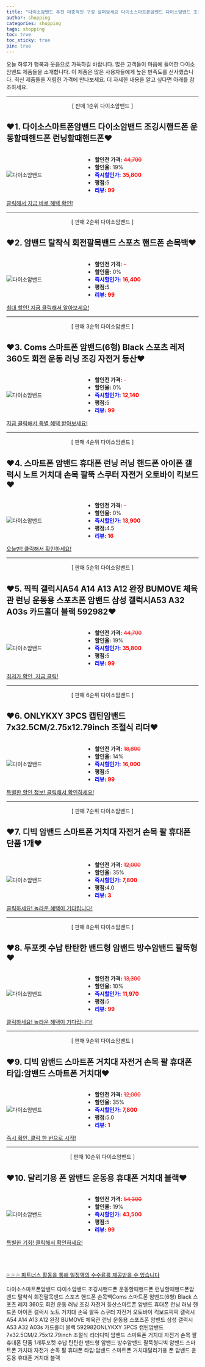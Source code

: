 ```yaml
---
title: "다이소암밴드 추천 대중적인 구성 살펴보세요 다이소스마트폰암밴드 다이소암밴드 조깅시핸드폰 운동할때핸드폰 런닝할때핸드폰"
author: shopping
categories: shopping
tags: shopping
toc: true
toc_sticky: true
pin: true
---
```

오늘 하루가 행복과 웃음으로 가득하길 바랍니다. 많은 고객들이 마음에 들어한 다이소암밴드 제품들을 소개합니다. 이 제품은 많은 사용자들에게 높은 만족도를 선사했습니다. 최신 제품들을 저렴한 가격에 만나보세요. 더 자세한 내용을 알고 싶다면 아래를 참조하세요.

---
<p class="toplist" style="margin: 0 auto; display: block; width: fit-content;">[ 판매 1순위 다이소암밴드 ]</p>

<h2><strong>❤️1. 다이소스마트폰암밴드 다이소암밴드 조깅시핸드폰 운동할때핸드폰 런닝할때핸드폰❤️</strong></h2>

<div style="display: flex; align-items: center;">
    <div style="flex: 0.4;">
        <img src="https://thumbnail6.coupangcdn.com/thumbnails/remote/230x230ex/image/vendor_inventory/6501/1332f8771f134be9fe4664b1708333925c52e3c090ec1b27808ec37b1975.jpg" alt="다이소암밴드" style="max-width: 100%;">
    </div>
    <div style="flex: 0.6; margin-left: 10px;">
        <ul>
            <li><strong>할인전 가격:</strong> <del style="color: red;">44,700</del></li>
            <li><strong>할인율:</strong> 19%</li>
            <li><span style='color:blue'><strong>즉시할인가:</strong></span> <span style='color:red'><strong>35,800</strong></span></li>
            <li><strong>평점:</strong>5</li>
            <li><span style='color:blue'><strong>리뷰:</strong></span> <span style='color:red'><strong>99</strong></span></li>
        </ul>
    </div>
</div>
<div class="center">
    <a href="https://William4Davisa.github.io?lptag=AF9450613&subid=githubio&pageKey=6130201290&traceid=V0-153&itemId=11684062552&vendorItemId=78958423632" class="myButton">
        클릭해서 지금 바로 혜택 확인!
    </a>
</div>


---
<p class="toplist" style="margin: 0 auto; display: block; width: fit-content;">[ 판매 2순위 다이소암밴드 ]</p>

<h2><strong>❤️2. 암밴드 탈착식 회전팔목밴드 스포츠 핸드폰 손목백❤️</strong></h2>

<div style="display: flex; align-items: center;">
    <div style="flex: 0.4;">
        <img src="https://thumbnail8.coupangcdn.com/thumbnails/remote/230x230ex/image/vendor_inventory/ec23/a0a859fe3327157db32737b958cd081a7348c4de35d32c5f71e54f39476a.jpg" alt="다이소암밴드" style="max-width: 100%;">
    </div>
    <div style="flex: 0.6; margin-left: 10px;">
        <ul>
            <li><strong>할인전 가격:</strong> <del style="color: red;">-</del></li>
            <li><strong>할인율:</strong> 0%</li>
            <li><span style='color:blue'><strong>즉시할인가:</strong></span> <span style='color:red'><strong>16,400</strong></span></li>
            <li><strong>평점:</strong>5</li>
            <li><span style='color:blue'><strong>리뷰:</strong></span> <span style='color:red'><strong>99</strong></span></li>
        </ul>
    </div>
</div>
<div class="center">
    <a href="https://William4Davisa.github.io?lptag=AF9450613&subid=githubio&pageKey=6451882231&traceid=V0-153&itemId=14009823355&vendorItemId=81258418443" class="myButton">
        최대 할인! 지금 클릭해서 알아보세요!
    </a>
</div>


---
<p class="toplist" style="margin: 0 auto; display: block; width: fit-content;">[ 판매 3순위 다이소암밴드 ]</p>

<h2><strong>❤️3. Coms 스마트폰 암밴드(6형) Black 스포츠 레저 360도 회전 운동 러닝 조깅 자전거 등산❤️</strong></h2>

<div style="display: flex; align-items: center;">
    <div style="flex: 0.4;">
        <img src="https://thumbnail8.coupangcdn.com/thumbnails/remote/230x230ex/image/vendor_inventory/fa49/734fe89deba0de55385b12327118cbd3972e7e6661b1ac3cfdfb2bab4677.jpg" alt="다이소암밴드" style="max-width: 100%;">
    </div>
    <div style="flex: 0.6; margin-left: 10px;">
        <ul>
            <li><strong>할인전 가격:</strong> <del style="color: red;">-</del></li>
            <li><strong>할인율:</strong> 0%</li>
            <li><span style='color:blue'><strong>즉시할인가:</strong></span> <span style='color:red'><strong>12,140</strong></span></li>
            <li><strong>평점:</strong>5</li>
            <li><span style='color:blue'><strong>리뷰:</strong></span> <span style='color:red'><strong>99</strong></span></li>
        </ul>
    </div>
</div>
<div class="center">
    <a href="https://William4Davisa.github.io?lptag=AF9450613&subid=githubio&pageKey=6076816267&traceid=V0-153&itemId=11244975150&vendorItemId=82377274527" class="myButton">
        지금 클릭해서 특별 혜택 받아보세요!
    </a>
</div>


---
<p class="toplist" style="margin: 0 auto; display: block; width: fit-content;">[ 판매 4순위 다이소암밴드 ]</p>

<h2><strong>❤️4. 스마트폰 암밴드 휴대폰 런닝 러닝 핸드폰 아이폰 갤럭시 노트 거치대 손목 팔뚝 스쿠터 자전거 오토바이 킥보드❤️</strong></h2>

<div style="display: flex; align-items: center;">
    <div style="flex: 0.4;">
        <img src="https://thumbnail6.coupangcdn.com/thumbnails/remote/230x230ex/image/vendor_inventory/18b7/010d2c2086a7102a8e5c81d7b8f8fa2e1ef19eb2712340eeae1134a8f99c.jpg" alt="다이소암밴드" style="max-width: 100%;">
    </div>
    <div style="flex: 0.6; margin-left: 10px;">
        <ul>
            <li><strong>할인전 가격:</strong> <del style="color: red;">-</del></li>
            <li><strong>할인율:</strong> 0%</li>
            <li><span style='color:blue'><strong>즉시할인가:</strong></span> <span style='color:red'><strong>13,900</strong></span></li>
            <li><strong>평점:</strong>4.5</li>
            <li><span style='color:blue'><strong>리뷰:</strong></span> <span style='color:red'><strong>16</strong></span></li>
        </ul>
    </div>
</div>
<div class="center">
    <a href="https://William4Davisa.github.io?lptag=AF9450613&subid=githubio&pageKey=5838237139&traceid=V0-153&itemId=10124050483&vendorItemId=71253200325" class="myButton">
        오늘만! 클릭해서 확인하세요!
    </a>
</div>


---
<p class="toplist" style="margin: 0 auto; display: block; width: fit-content;">[ 판매 5순위 다이소암밴드 ]</p>

<h2><strong>❤️5. 픽픽 갤럭시A54 A14 A13 A12 완장 BUMOVE 체육관 런닝 운동용 스포츠폰 암밴드 삼성 갤럭시A53 A32 A03s 카드홀더 블랙 592982❤️</strong></h2>

<div style="display: flex; align-items: center;">
    <div style="flex: 0.4;">
        <img src="https://thumbnail10.coupangcdn.com/thumbnails/remote/230x230ex/image/vendor_inventory/d4dc/7cb9487546d459c12466e6fe3a4c8926f41202bc5d1b07e758a15d7ce6f6.jpg" alt="다이소암밴드" style="max-width: 100%;">
    </div>
    <div style="flex: 0.6; margin-left: 10px;">
        <ul>
            <li><strong>할인전 가격:</strong> <del style="color: red;">44,700</del></li>
            <li><strong>할인율:</strong> 19%</li>
            <li><span style='color:blue'><strong>즉시할인가:</strong></span> <span style='color:red'><strong>35,800</strong></span></li>
            <li><strong>평점:</strong>5</li>
            <li><span style='color:blue'><strong>리뷰:</strong></span> <span style='color:red'><strong>99</strong></span></li>
        </ul>
    </div>
</div>
<div class="center">
    <a href="https://William4Davisa.github.io?lptag=AF9450613&subid=githubio&pageKey=8020797929&traceid=V0-153&itemId=22412350289&vendorItemId=90164014807" class="myButton">
        최저가 확인, 지금 클릭!
    </a>
</div>


---
<p class="toplist" style="margin: 0 auto; display: block; width: fit-content;">[ 판매 6순위 다이소암밴드 ]</p>

<h2><strong>❤️6. ONLYKXY 3PCS 캡틴암밴드 7x32.5CM/2.75x12.79inch 조절식 리더❤️</strong></h2>

<div style="display: flex; align-items: center;">
    <div style="flex: 0.4;">
        <img src="https://thumbnail9.coupangcdn.com/thumbnails/remote/230x230ex/image/vendor_inventory/8e96/8c2c5dfb64fcb749e46ea58c6d3143ceba3c287569bd7cf8ad72a747bef1.jpg" alt="다이소암밴드" style="max-width: 100%;">
    </div>
    <div style="flex: 0.6; margin-left: 10px;">
        <ul>
            <li><strong>할인전 가격:</strong> <del style="color: red;">18,800</del></li>
            <li><strong>할인율:</strong> 14%</li>
            <li><span style='color:blue'><strong>즉시할인가:</strong></span> <span style='color:red'><strong>16,000</strong></span></li>
            <li><strong>평점:</strong>5</li>
            <li><span style='color:blue'><strong>리뷰:</strong></span> <span style='color:red'><strong>99</strong></span></li>
        </ul>
    </div>
</div>
<div class="center">
    <a href="https://William4Davisa.github.io?lptag=AF9450613&subid=githubio&pageKey=7659147823&traceid=V0-153&itemId=20400685275&vendorItemId=87483107854" class="myButton">
        특별한 할인 정보! 클릭해서 확인하세요!
    </a>
</div>


---
<p class="toplist" style="margin: 0 auto; display: block; width: fit-content;">[ 판매 7순위 다이소암밴드 ]</p>

<h2><strong>❤️7. 디빅 암밴드 스마트폰 거치대 자전거 손목 팔 휴대폰 단품 1개❤️</strong></h2>

<div style="display: flex; align-items: center;">
    <div style="flex: 0.4;">
        <img src="https://thumbnail10.coupangcdn.com/thumbnails/remote/230x230ex/image/vendor_inventory/306c/ce3ad0d3a1ab0441d1bad3da624fd1d3ba7947bb35f613c985c10fb19938.jpg" alt="다이소암밴드" style="max-width: 100%;">
    </div>
    <div style="flex: 0.6; margin-left: 10px;">
        <ul>
            <li><strong>할인전 가격:</strong> <del style="color: red;">12,000</del></li>
            <li><strong>할인율:</strong> 35%</li>
            <li><span style='color:blue'><strong>즉시할인가:</strong></span> <span style='color:red'><strong>7,800</strong></span></li>
            <li><strong>평점:</strong>4.0</li>
            <li><span style='color:blue'><strong>리뷰:</strong></span> <span style='color:red'><strong>3</strong></span></li>
        </ul>
    </div>
</div>
<div class="center">
    <a href="https://William4Davisa.github.io?lptag=AF9450613&subid=githubio&pageKey=6292845878&traceid=V0-153&itemId=12972691919&vendorItemId=82137047039" class="myButton">
        클릭하세요! 놀라운 혜택이 기다립니다!
    </a>
</div>


---
<p class="toplist" style="margin: 0 auto; display: block; width: fit-content;">[ 판매 8순위 다이소암밴드 ]</p>

<h2><strong>❤️8. 투포켓 수납 탄탄한 밴드형 암밴드 방수암밴드 팔뚝형❤️</strong></h2>

<div style="display: flex; align-items: center;">
    <div style="flex: 0.4;">
        <img src="https://thumbnail8.coupangcdn.com/thumbnails/remote/230x230ex/image/vendor_inventory/f98a/731fc2d31b36a581a7d02c5e4f59d04a5bcddae5b6f2cde0a7949be77202.jpg" alt="다이소암밴드" style="max-width: 100%;">
    </div>
    <div style="flex: 0.6; margin-left: 10px;">
        <ul>
            <li><strong>할인전 가격:</strong> <del style="color: red;">13,300</del></li>
            <li><strong>할인율:</strong> 10%</li>
            <li><span style='color:blue'><strong>즉시할인가:</strong></span> <span style='color:red'><strong>11,970</strong></span></li>
            <li><strong>평점:</strong>5</li>
            <li><span style='color:blue'><strong>리뷰:</strong></span> <span style='color:red'><strong>99</strong></span></li>
        </ul>
    </div>
</div>
<div class="center">
    <a href="https://William4Davisa.github.io?lptag=AF9450613&subid=githubio&pageKey=7557782554&traceid=V0-153&itemId=19904837916&vendorItemId=90230024585" class="myButton">
        클릭하세요! 놀라운 혜택이 기다립니다!
    </a>
</div>


---
<p class="toplist" style="margin: 0 auto; display: block; width: fit-content;">[ 판매 9순위 다이소암밴드 ]</p>

<h2><strong>❤️9. 디빅 암밴드 스마트폰 거치대 자전거 손목 팔 휴대폰 타입:암밴드 스마트폰 거치대❤️</strong></h2>

<div style="display: flex; align-items: center;">
    <div style="flex: 0.4;">
        <img src="https://thumbnail10.coupangcdn.com/thumbnails/remote/230x230ex/image/vendor_inventory/306c/ce3ad0d3a1ab0441d1bad3da624fd1d3ba7947bb35f613c985c10fb19938.jpg" alt="다이소암밴드" style="max-width: 100%;">
    </div>
    <div style="flex: 0.6; margin-left: 10px;">
        <ul>
            <li><strong>할인전 가격:</strong> <del style="color: red;">12,000</del></li>
            <li><strong>할인율:</strong> 35%</li>
            <li><span style='color:blue'><strong>즉시할인가:</strong></span> <span style='color:red'><strong>7,800</strong></span></li>
            <li><strong>평점:</strong>5.0</li>
            <li><span style='color:blue'><strong>리뷰:</strong></span> <span style='color:red'><strong>1</strong></span></li>
        </ul>
    </div>
</div>
<div class="center">
    <a href="https://William4Davisa.github.io?lptag=AF9450613&subid=githubio&pageKey=5016007875&traceid=V0-153&itemId=6721609132&vendorItemId=82137047056" class="myButton">
        즉시 확인, 클릭 한 번으로 시작!
    </a>
</div>


---
<p class="toplist" style="margin: 0 auto; display: block; width: fit-content;">[ 판매 10순위 다이소암밴드 ]</p>

<h2><strong>❤️10. 달리기용 폰 암밴드 운동용 휴대폰 거치대 블랙❤️</strong></h2>

<div style="display: flex; align-items: center;">
    <div style="flex: 0.4;">
        <img src="https://thumbnail6.coupangcdn.com/thumbnails/remote/230x230ex/image/vendor_inventory/f923/1ca5b0059e1923369575d52d8e3d360bad345d9fc0317f1cec5395d46637.jpg" alt="다이소암밴드" style="max-width: 100%;">
    </div>
    <div style="flex: 0.6; margin-left: 10px;">
        <ul>
            <li><strong>할인전 가격:</strong> <del style="color: red;">54,300</del></li>
            <li><strong>할인율:</strong> 19%</li>
            <li><span style='color:blue'><strong>즉시할인가:</strong></span> <span style='color:red'><strong>43,500</strong></span></li>
            <li><strong>평점:</strong>5</li>
            <li><span style='color:blue'><strong>리뷰:</strong></span> <span style='color:red'><strong>99</strong></span></li>
        </ul>
    </div>
</div>
<div class="center">
    <a href="https://William4Davisa.github.io?lptag=AF9450613&subid=githubio&pageKey=7908013484&traceid=V0-153&itemId=21692195044&vendorItemId=90163685692" class="myButton">
        특별한 기회! 클릭해서 확인하세요!
    </a>
</div>

<br><br><br>[💦 💦 💦 파트너스 활동을 통해 일정액의 수수료를 제공받을 수 있습니다](https://link.coupang.com/a/bcpT2c)<br><br>다이소스마트폰암밴드 다이소암밴드 조깅시핸드폰 운동할때핸드폰 런닝할때핸드폰암밴드 탈착식 회전팔목밴드 스포츠 핸드폰 손목백Coms 스마트폰 암밴드(6형) Black 스포츠 레저 360도 회전 운동 러닝 조깅 자전거 등산스마트폰 암밴드 휴대폰 런닝 러닝 핸드폰 아이폰 갤럭시 노트 거치대 손목 팔뚝 스쿠터 자전거 오토바이 킥보드픽픽 갤럭시A54 A14 A13 A12 완장 BUMOVE 체육관 런닝 운동용 스포츠폰 암밴드 삼성 갤럭시A53 A32 A03s 카드홀더 블랙 592982ONLYKXY 3PCS 캡틴암밴드 7x32.5CM/2.75x12.79inch 조절식 리더디빅 암밴드 스마트폰 거치대 자전거 손목 팔 휴대폰 단품 1개투포켓 수납 탄탄한 밴드형 암밴드 방수암밴드 팔뚝형디빅 암밴드 스마트폰 거치대 자전거 손목 팔 휴대폰 타입:암밴드 스마트폰 거치대달리기용 폰 암밴드 운동용 휴대폰 거치대 블랙